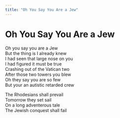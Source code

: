 ```yaml
---
title: "Oh You Say You Are a Jew"
---
```


# Oh You Say You Are a Jew

Oh you say you are a Jew  
But the thing is I already knew  
I had seen that large nose on you  
I had figured it must be true  
Crashing out of the Vatican two  
After those two towers you blew  
Oh they say you are so few  
But your an autistic retarded crew  

The Rhodesians shall prevail  
Tomorrow they set sail  
On a long adventerous tale  
The Jewish conquest shall fail  
